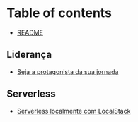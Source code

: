 # Table of contents

* [README](README.md)

## Liderança

* [Seja a protagonista da sua jornada](lideranca/seja-a-protagonista-da-sua-jornada.md)

## Serverless

* [Serverless localmente com LocalStack](serverless/serverless-localmente-com-localstack.md)

